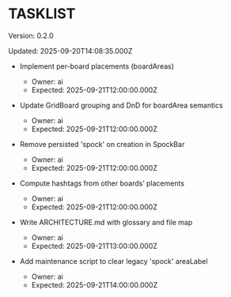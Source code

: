 # TASKLIST


Version: 0.2.0

Updated: 2025-09-20T14:08:35.000Z

- Implement per-board placements (boardAreas)
  - Owner: ai
  - Expected: 2025-09-21T12:00:00.000Z

- Update GridBoard grouping and DnD for boardArea semantics
  - Owner: ai
  - Expected: 2025-09-21T12:00:00.000Z

- Remove persisted 'spock' on creation in SpockBar
  - Owner: ai
  - Expected: 2025-09-21T12:00:00.000Z

- Compute hashtags from other boards’ placements
  - Owner: ai
  - Expected: 2025-09-21T12:00:00.000Z

- Write ARCHITECTURE.md with glossary and file map
  - Owner: ai
  - Expected: 2025-09-21T13:00:00.000Z

- Add maintenance script to clear legacy 'spock' areaLabel
  - Owner: ai
  - Expected: 2025-09-21T14:00:00.000Z

